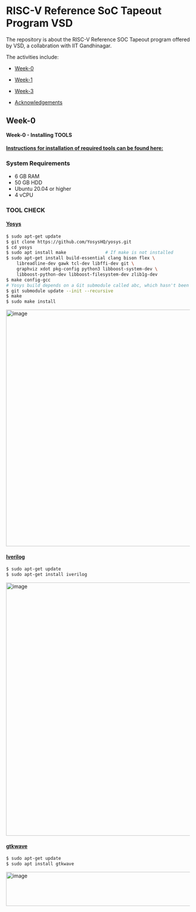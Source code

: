 # RISC-V Reference SoC Tapeout Program VSD
The repository is about the RISC-V Reference SOC Tapeout program offered by VSD, a collabration with IIT Gandhinagar.


The activities include:
<div class="toc">
  <ul>
    <li><a href="#header-1">Week-0</a></li>
  </ul>
</div>  

<div class="toc">
  <ul>
    <li><a href="#header-2">Week-1</a></li>
  </ul>
</div>  

<div class="toc">
  <ul>
    <li><a href="#header-3">Week-3</a></li>
  </ul>
</div>  

<div class="toc">
  <ul>
    <li><a href="#header-4">Acknowledgements</a></li>
  </ul>
</div>  

## <h2 id="header-1">Week-0</h2>

**Week-0 - Installing TOOLS**
#### <ins>Instructions for installation of required tools can be found here:</ins>

### **System Requirements**
- 6 GB RAM
- 50 GB HDD
- Ubuntu 20.04 or higher
- 4 vCPU


### **TOOL CHECK**

#### <ins>**Yosys**</ins>
```bash
$ sudo apt-get update
$ git clone https://github.com/YosysHQ/yosys.git
$ cd yosys
$ sudo apt install make               # If make is not installed
$ sudo apt-get install build-essential clang bison flex \
    libreadline-dev gawk tcl-dev libffi-dev git \
    graphviz xdot pkg-config python3 libboost-system-dev \
    libboost-python-dev libboost-filesystem-dev zlib1g-dev
$ make config-gcc
# Yosys build depends on a Git submodule called abc, which hasn't been initialized yet. You need to run the following command before running make
$ git submodule update --init --recursive
$ make 
$ sudo make install
```

<img width="1857" height="647" alt="image" src="https://github.com/user-attachments/assets/e703d41b-3aae-475f-abf3-d28099a1ca00" />


#### <ins>**Iverilog**</ins>
```bash
$ sudo apt-get update
$ sudo apt-get install iverilog
```

<img width="926" height="692" alt="image" src="https://github.com/user-attachments/assets/65ae1b25-4111-4c9e-8b13-76859f5955d4" />


#### <ins>**gtkwave**</ins>
```bash
$ sudo apt-get update
$ sudo apt install gtkwave
```
<img width="602" height="93" alt="image" src="https://github.com/user-attachments/assets/698e10e2-69a6-4e96-b0b1-30b4d11f2b24" />



